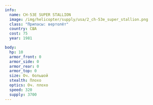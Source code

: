 ```yaml
---
info:
  name: CH-53E SUPER STALLION
  image: /img/helicopter/supply/usa/2_ch-53e_super_stallion.png
  class: "Припасы: вертолёт"
  country: США
  cost: 75
  year: 1981

body:
  hp: 10
  armor_front: 0
  armor_side: 0
  armor_rear: 0
  armor_top: 0
  size: Оч. большой
  stealth: Плохо
  optics: Оч. плохо
  speed: 320
  supply: 3700
---
```

